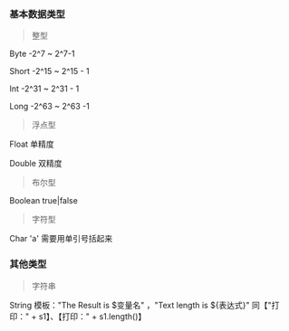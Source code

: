 ### 基本数据类型

> 整型

Byte -2^7 ~ 2^7-1

Short -2^15 ~ 2^15 - 1

Int -2^31 ~ 2^31 - 1

Long -2^63 ~ 2^63 -1

> 浮点型

Float 单精度

Double 双精度

> 布尔型

Boolean true|false

> 字符型

Char          'a' 需要用单引号括起来

### 其他类型

> 字符串

String 模板："The Result is $变量名" ，"Text length is ${表达式}"     同【"打印：" + s1】、【打印：" + s1.length()】

